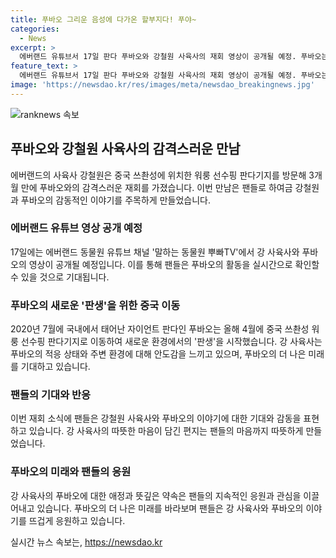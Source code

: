 ```yaml
---
title: 푸바오 그리운 음성에 다가온 할부지다! 푸야~
categories:
  - News
excerpt: >
  에버랜드 유튜브서 17일 판다 푸바오와 강철원 사육사의 재회 영상이 공개될 예정. 푸바오는 3개월만에 중국 판다기지에서 강 사육사를 만나 기쁨을 안겼고, 재회 소식은 이목을 집중시키고 있다. 팬들은 푸바오의 행복한 모습에 감동하며 영상을 기다리고 있다. 강 사육사는 푸바오에게 보내는 감동적인 편지와 함께 중국에서의 푸바오의 상태를 안심스럽게 확인했다고 전했다.
feature_text: >
  에버랜드 유튜브서 17일 판다 푸바오와 강철원 사육사의 재회 영상이 공개될 예정. 푸바오는 3개월만에 중국 판다기지에서 강 사육사를 만나 기쁨을 안겼고, 재회 소식은 이목을 집중시키고 있다. 팬들은 푸바오의 행복한 모습에 감동하며 영상을 기다리고 있다. 강 사육사는 푸바오에게 보내는 감동적인 편지와 함께 중국에서의 푸바오의 상태를 안심스럽게 확인했다고 전했다.
image: 'https://newsdao.kr/res/images/meta/newsdao_breakingnews.jpg'
---
```


<p><img src="https://newsdao.kr/res/images/meta/newsdao_breakingnews.jpg" alt="ranknews 속보" /></p>

<h2 data-ke-size="size26">푸바오와 강철원 사육사의 감격스러운 만남</h2>

<p data-ke-size="size16">에버랜드의 사육사 강철원은 중국 쓰촨성에 위치한 워룽 선수핑 판다기지를 방문해 3개월 만에 푸바오와의 감격스러운 재회를 가졌습니다. 이번 만남은 팬들로 하여금 강철원과 푸바오의 감동적인 이야기를 주목하게 만들었습니다.</p>

<h3>에버랜드 유튜브 영상 공개 예정</h3>

<p data-ke-size="size16">17일에는 에버랜드 동물원 유튜브 채널 '말하는 동물원 뿌빠TV'에서 강 사육사와 푸바오의 영상이 공개될 예정입니다. 이를 통해 팬들은 푸바오의 활동을 실시간으로 확인할 수 있을 것으로 기대됩니다.</p>

<h3>푸바오의 새로운 '판생'을 위한 중국 이동</h3>

<p data-ke-size="size16">2020년 7월에 국내에서 태어난 자이언트 판다인 푸바오는 올해 4월에 중국 쓰촨성 워룽 선수핑 판다기지로 이동하여 새로운 환경에서의 '판생'을 시작했습니다. 강 사육사는 푸바오의 적응 상태와 주변 환경에 대해 안도감을 느끼고 있으며, 푸바오의 더 나은 미래를 기대하고 있습니다.</p>

<h3>팬들의 기대와 반응</h3>

<p data-ke-size="size16">이번 재회 소식에 팬들은 강철원 사육사와 푸바오의 이야기에 대한 기대와 감동을 표현하고 있습니다. 강 사육사의 따뜻한 마음이 담긴 편지는 팬들의 마음까지 따뜻하게 만들었습니다.</p>

<h3>푸바오의 미래와 팬들의 응원</h3>

<p data-ke-size="size16">강 사육사의 푸바오에 대한 애정과 뜻깊은 약속은 팬들의 지속적인 응원과 관심을 이끌어내고 있습니다. 푸바오의 더 나은 미래를 바라보며 팬들은 강 사육사와 푸바오의 이야기를 뜨겁게 응원하고 있습니다.</p>
실시간 뉴스 속보는, <a href="https://newsdao.kr" rel="dofollow">https://newsdao.kr</a>


